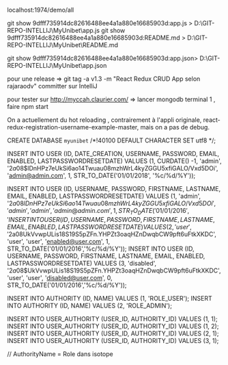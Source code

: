 localhost:1974/demo/all

git show 9dfff735914dc82616488ee4a1a880e16685903d:app.js > D:\GIT-REPO-INTELLIJ\MyUnibet\app.js
git show 9dfff735914dc82616488ee4a1a880e16685903d:README.md > D:\GIT-REPO-INTELLIJ\MyUnibet\README.md

git show 9dfff735914dc82616488ee4a1a880e16685903d:app.json> D:\GIT-REPO-INTELLIJ\MyUnibet\app.json

pour une release =>
git tag -a v1.3 -m "React Redux CRUD App selon rajaraodv"
committer sur IntelliJ

pour tester sur http://myccah.claurier.com/ =>
lancer mongodb
terminal 1 , faire npm start

On a actuellement du hot reloading , contrairement à l'appli originale, react-redux-registration-username-example-master, mais on a pas de debug.

CREATE DATABASE `myunibet` /*!40100 DEFAULT CHARACTER SET utf8 */;


INSERT INTO USER (ID, DATE_CREATION, USERNAME, PASSWORD,  EMAIL, ENABLED, LASTPASSWORDRESETDATE) VALUES (1, CURDATE() -1, 'admin', '$2a$08$lDnHPz7eUkSi6ao14Twuau08mzhWrL4kyZGGU5xfiGALO/Vxd5DOi',  'admin@admin.com', 1, STR_TO_DATE('01/01/2018', '%c/%d/%Y'));


INSERT INTO USER (ID, USERNAME, PASSWORD, FIRSTNAME, LASTNAME, EMAIL, ENABLED, LASTPASSWORDRESETDATE) VALUES (1, 'admin', '$2a$08$lDnHPz7eUkSi6ao14Twuau08mzhWrL4kyZGGU5xfiGALO/Vxd5DOi', 'admin', 'admin', 'admin@admin.com', 1, STR_TO_DATE('01/01/2016', '%c/%d/%Y'));
INSERT INTO USER (ID, USERNAME, PASSWORD, FIRSTNAME, LASTNAME, EMAIL, ENABLED, LASTPASSWORDRESETDATE) VALUES (2, 'user', '$2a$08$UkVvwpULis18S19S5pZFn.YHPZt3oaqHZnDwqbCW9pft6uFtkXKDC', 'user', 'user', 'enabled@user.com', 1, STR_TO_DATE('01/01/2016','%c/%d/%Y'));
INSERT INTO USER (ID, USERNAME, PASSWORD, FIRSTNAME, LASTNAME, EMAIL, ENABLED, LASTPASSWORDRESETDATE) VALUES (3, 'disabled', '$2a$08$UkVvwpULis18S19S5pZFn.YHPZt3oaqHZnDwqbCW9pft6uFtkXKDC', 'user', 'user', 'disabled@user.com', 0, STR_TO_DATE('01/01/2016','%c/%d/%Y'));

INSERT INTO AUTHORITY (ID, NAME) VALUES (1, 'ROLE_USER');
INSERT INTO AUTHORITY (ID, NAME) VALUES (2, 'ROLE_ADMIN');

INSERT INTO USER_AUTHORITY (USER_ID, AUTHORITY_ID) VALUES (1, 1);
INSERT INTO USER_AUTHORITY (USER_ID, AUTHORITY_ID) VALUES (1, 2);
INSERT INTO USER_AUTHORITY (USER_ID, AUTHORITY_ID) VALUES (2, 1);
INSERT INTO USER_AUTHORITY (USER_ID, AUTHORITY_ID) VALUES (3, 1);


// AuthorityName = Role dans isotope

